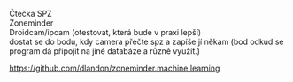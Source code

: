 Čtečka SPZ <br>
Zoneminder <br>
Droidcam/ipcam (otestovat, která bude v praxi lepší) <br>
dostat se do bodu, kdy camera přečte spz a zapíše jí někam (bod odkud se program dá připojit na jiné databáze a různě využít.)



































https://github.com/dlandon/zoneminder.machine.learning
